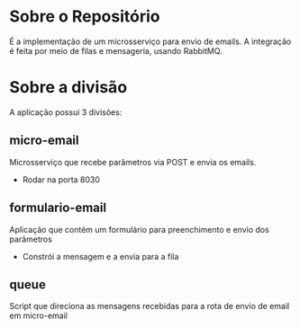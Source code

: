 # Sobre o Repositório

É a implementação de um microsserviço para envio de emails. A integração é feita por meio de filas e mensageria, usando RabbitMQ.

# Sobre a divisão

A aplicação possui 3 divisões:

## micro-email

Microsserviço que recebe parâmetros via POST e envia os emails.

- Rodar na porta 8030

## formulario-email

Aplicação que contém um formulário para preenchimento e envio dos parâmetros

- Constrói a mensagem e a envia para a fila

## queue

Script que direciona as mensagens recebidas para a rota de envio de email em micro-email
